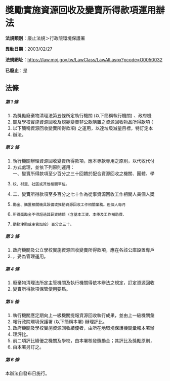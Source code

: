 # 獎勵實施資源回收及變賣所得款項運用辦法

**法規類別**：廢止法規＞行政院環境保護署

**異動日期**：2003/02/27  

**法規網址**：https://law.moj.gov.tw/LawClass/LawAll.aspx?pcode=O0050032

**已廢止**：是



## 法條
##### 第 1 條
1. 為獎勵廢棄物清理法第五條所定執行機關 (以下簡稱執行機關) 、政府機
1. 關及學校實施資源回收及規範變賣非公款購置之資源回收物品所得款項 (
1. 以下簡稱資源回收變賣所得款項) 之運用，以達垃圾減量目標，特訂定本
1. 辦法。

##### 第 2 條
1. 執行機關辦理資源回收變賣所得款項，應本專款專用之原則，以代收代付
1. 方式處理，並依下列原則運用：  
一、變賣所得款項至少百分之三十回饋於配合資源回收之機關、團體、學
1.     校、村里、社區或其他相關單位。
1. 二、變賣所得款項至多百分之七十作為從事資源回收工作相關人員個人獎
1.     勵金、購置相關機具設備或推動資源回收工作相關業務。但個人每月
1.     所得獎勵金不得超過其薪資總額 (含基本工資、本俸及工作補助費、
1.     勤務津貼或主管加給) 百分之三十。

##### 第 3 條
1. 政府機關及公立學校實施資源回收變賣所得款項，應在各該公庫設置專戶
1. ，妥為管理運用。

##### 第 4 條
1. 廢棄物清理法所定主管機關及執行機關得依本辦法之規定，訂定資源回收
1. 變賣所得款項保管使用要點。

##### 第 5 條
1. 執行機關應定期向上一級機關提報資源回收執行成果，並由上一級機關彙
1. 報行政院環境保護署 (以下簡稱本署) 辦理評比。
1. 政府機關及學校實施資源回收績優者，由所在地環境保護機關彙報本署辦
1. 理評比。
1. 前二項評比績優之機關及學校，由本署核發獎勵金；其評比及獎勵原則，
1. 由本署另訂之。

##### 第 6 條
本辦法自發布日施行。


